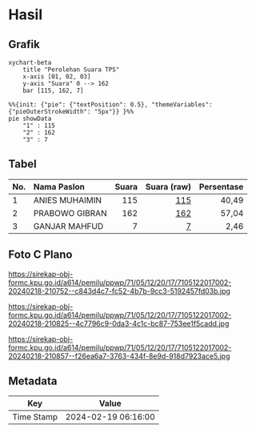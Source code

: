 # Hasil

## Grafik

```mermaid
xychart-beta
    title "Perolehan Suara TPS"
    x-axis [01, 02, 03]
    y-axis "Suara" 0 --> 162
    bar [115, 162, 7]
```

```mermaid
%%{init: {"pie": {"textPosition": 0.5}, "themeVariables": {"pieOuterStrokeWidth": "5px"}} }%%
pie showData
    "1" : 115
    "2" : 162
    "3" : 7
```

## Tabel

| No. | Nama Paslon    | Suara | Suara (raw) | Persentase |
|:--- |:-------------- | -----:| -----------:| ----------:|
| 1   | ANIES MUHAIMIN | 115   | [115][p-1]  | 40,49      |
| 2   | PRABOWO GIBRAN | 162   | [162][p-2]  | 57,04      |
| 3   | GANJAR MAHFUD  | 7     | [7][p-3]    | 2,46       |


[p-1]: https://github.com/gigit-pemilu/pemilu-2024-71-sulawesi-utara/blob/main/pilpres/hitung-suara/sub/71-sulawesi-utara/sub/05-minahasa-selatan/sub/12-tumpaan/sub/2017-matani-satu/sub/002-tps/sub/paslon-1.txt
[p-2]: https://github.com/gigit-pemilu/pemilu-2024-71-sulawesi-utara/blob/main/pilpres/hitung-suara/sub/71-sulawesi-utara/sub/05-minahasa-selatan/sub/12-tumpaan/sub/2017-matani-satu/sub/002-tps/sub/paslon-2.txt
[p-3]: https://github.com/gigit-pemilu/pemilu-2024-71-sulawesi-utara/blob/main/pilpres/hitung-suara/sub/71-sulawesi-utara/sub/05-minahasa-selatan/sub/12-tumpaan/sub/2017-matani-satu/sub/002-tps/sub/paslon-3.txt

## Foto C Plano

https://sirekap-obj-formc.kpu.go.id/a614/pemilu/ppwp/71/05/12/20/17/7105122017002-20240218-210752--c843d4c7-fc52-4b7b-9cc3-5192457fd03b.jpg

https://sirekap-obj-formc.kpu.go.id/a614/pemilu/ppwp/71/05/12/20/17/7105122017002-20240218-210825--4c7796c9-0da3-4c1c-bc87-753ee1f5cadd.jpg

https://sirekap-obj-formc.kpu.go.id/a614/pemilu/ppwp/71/05/12/20/17/7105122017002-20240218-210857--f26ea6a7-3763-434f-8e9d-918d7923ace5.jpg


## Metadata

| Key        | Value               |
| ---------- | ------------------- |
| Time Stamp | 2024-02-19 06:16:00 |



